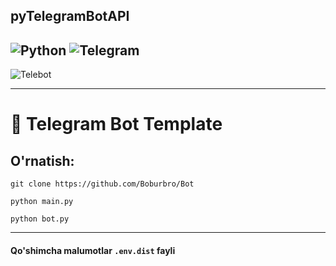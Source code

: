 ## pyTelegramBotAPI
![Python](https://img.shields.io/badge/python-3670A0?style=for-the-badge&logo=python&logoColor=ffdd54) ![Telegram](https://img.shields.io/badge/telegram-3670A0?style=for-the-badge&logo=telegram&logoColor=00000)
---
<picture>
  <img alt="Telebot" src="https://techyuzer.com/wp-content/uploads/2022/07/Create-a-Telegram-Bot-1140x570.png">
</picture>

---
# 🤖 Telegram Bot Template

## O'rnatish:
`git clone https://github.com/Boburbro/Bot`

`python main.py`

`python bot.py`

---

#### Qo'shimcha malumotlar `.env.dist` fayli